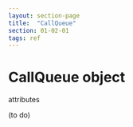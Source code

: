 ```yaml
---
layout: section-page
title:  "CallQueue"
section: 01-02-01
tags: ref
---
```

# CallQueue object

attributes

(to do)
